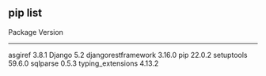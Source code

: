 ## pip list
Package             Version
------------------- -------
asgiref             3.8.1
Django              5.2
djangorestframework 3.16.0
pip                 22.0.2
setuptools          59.6.0
sqlparse            0.5.3
typing_extensions   4.13.2